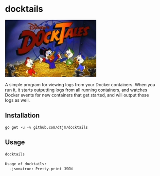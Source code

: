 docktails 
====================

![Docktails, awoo-oo! (courtesy of Tyler B)](./docktails.png)

A simple program for viewing logs from your Docker containers.  When you run it,
it starts outputting logs from all running containers, and watches Docker events
for new containers that get started, and will output those logs as well.

Installation
------------

```
go get -u -v github.com/dtjm/docktails
```

Usage
-----

```
docktails

Usage of docktails:
  -json=true: Pretty-print JSON
```

